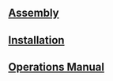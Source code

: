 ## [Assembly](./assembly.md)
## [Installation](./greenhouse_installation.md)
## [Operations Manual](https://docs.google.com/document/d/1Bx1VfjAtfZx1tshCKbtL3htAQ21Cfe5XGOk_ckEZDgQ/edit#heading=h.kqrayfudspan)
